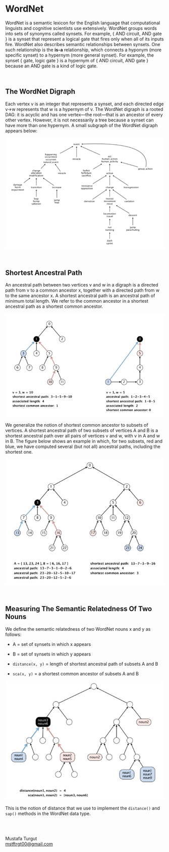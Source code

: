 # WordNet

WordNet is a semantic lexicon for the English language that computational linguists and cognitive scientists use extensively. WordNet groups words into sets of synonyms called synsets. For example, { AND circuit, AND gate } is a synset that represent a logical gate that fires only when all of its inputs fire. WordNet also describes semantic relationships between synsets. One such relationship is the **is-a** relationship, which connects a hyponym (more specific synset) to a hypernym (more general synset). For example, the synset { gate, logic gate } is a hypernym of { AND circuit, AND gate } because an AND gate is a kind of logic gate.

<br>

## The WordNet Digraph

Each vertex v is an integer that represents a synset, and each directed edge v→w represents that w is a hypernym of v. The WordNet digraph is a rooted DAG: it is acyclic and has one vertex—the root—that is an ancestor of every other vertex. However, it is not necessarily a tree because a synset can have more than one hypernym. A small subgraph of the WordNet digraph appears below:

![Wn1](assets/wn1.png)

<br>

## Shortest Ancestral Path

An ancestral path between two vertices v and w in a digraph is a directed path from v to a common ancestor x, together with a directed path from w to the same ancestor x. A shortest ancestral path is an ancestral path of minimum total length. We refer to the common ancestor in a shortest ancestral path as a shortest common ancestor.

![Wn2](assets/wn2.png)

We generalize the notion of shortest common ancestor to subsets of vertices. A shortest ancestral path of two subsets of vertices A and B is a shortest ancestral path over all pairs of vertices v and w, with v in A and w in B. The figure below shows an example in which, for two subsets, red and blue, we have computed several (but not all) ancestral paths, including the shortest one.

![Wn3](assets/wn3.png)

<br>

## Measuring The Semantic Relatedness Of Two Nouns

We define the semantic relatedness of two WordNet nouns x and y as follows:

* A = set of synsets in which x appears
 
* B = set of synsets in which y appears
 
* `distance(x, y)` = length of shortest ancestral path of subsets A and B

* `sca(x, y)` = a shortest common ancestor of subsets A and B

![Wn4](assets/wn4.png)

This is the notion of distance that we use to implement the `distance()` and `sap()` methods in the WordNet data type.

<br>
<br>

Mustafa Turgut   
mstftrgt00@gmail.com

